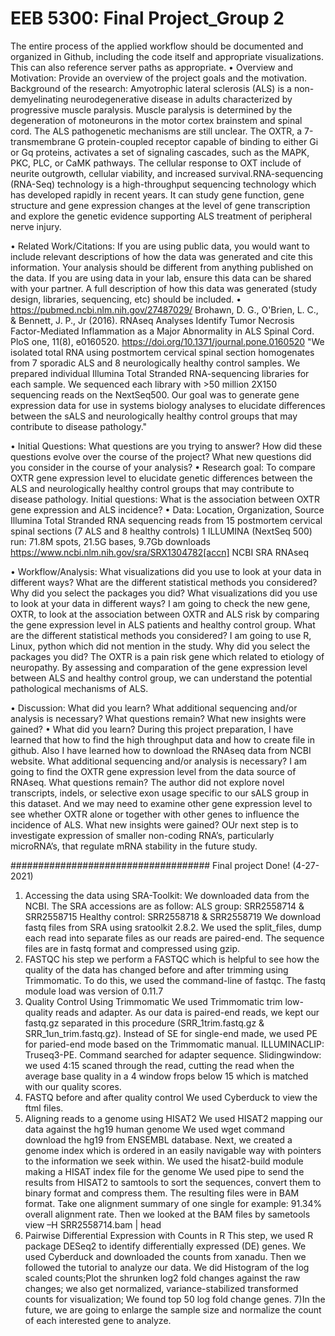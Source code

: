 # EEB 5300: Final Project_Group 2 <OXTR-Gene-Expression-in-Patients-with-Amyotrophic-Lateral-Sclerosis>
The entire process of the applied workflow should be documented and organized in Github, including the code itself and appropriate visualizations. This can also reference server paths as appropriate.
•	Overview and Motivation: Provide an overview of the project goals and the motivation.
Background of the research: Amyotrophic lateral sclerosis (ALS) is a non-demyelinating neurodegenerative disease in adults characterized by progressive muscle paralysis. Muscle paralysis is determined by the degeneration of motoneurons in the motor cortex brainstem and spinal cord. The ALS pathogenetic mechanisms are still unclear. The OXTR, a 7-transmembrane G protein-coupled receptor capable of binding to either Gi or Gq proteins, activates a set of signaling cascades, such as the MAPK, PKC, PLC, or CaMK pathways. The cellular response to OXT include of neurite outgrowth, cellular viability, and increased survival.RNA-sequencing (RNA-Seq) technology is a high-throughput sequencing technology which has developed rapidly in recent years. It can study gene function, gene structure and gene expression changes at the level of gene transcription and explore the genetic evidence supporting ALS treatment of peripheral nerve injury.

•	Related Work/Citations: If you are using public data, you would want to include relevant descriptions of  how the data was generated and cite this information.  Your analysis should be different from anything published on the data. If you are using data in your lab, ensure this data can be shared with your partner.  A full description of how this data was generated (study design, libraries, sequencing, etc) should be included.
•	https://pubmed.ncbi.nlm.nih.gov/27487029/ Brohawn, D. G., O'Brien, L. C., & Bennett, J. P., Jr (2016). RNAseq Analyses Identify Tumor Necrosis Factor-Mediated Inflammation as a Major Abnormality in ALS Spinal Cord. PloS one, 11(8), e0160520. https://doi.org/10.1371/journal.pone.0160520 "We isolated total RNA using postmortem cervical spinal section homogenates from 7 sporadic ALS and 8 neurologically healthy control samples. We prepared individual Illumina Total Stranded RNA-sequencing libraries for each sample. We sequenced each library with >50 million 2X150 sequencing reads on the NextSeq500. Our goal was to generate gene expression data for use in systems biology analyses to elucidate differences between the sALS and neurologically healthy control groups that may contribute to disease pathology."

•	Initial Questions: What questions are you trying to answer? How did these questions evolve over the course of the project? What new questions did you consider in the course of your analysis?
•	Research goal: To compare OXTR gene expression level to elucidate genetic differences between the ALS and neurologically healthy control groups that may contribute to disease pathology. Initial questions: What is the association between OXTR gene expression and ALS incidence?
•	Data: Location, Organization, Source
Illumina Total Stranded RNA sequencing reads from 15 postmortem cervical spinal sections (7 ALS and 8 healthy controls) 1 ILLUMINA (NextSeq 500) run: 71.8M spots, 21.5G bases, 9.7Gb downloads https://www.ncbi.nlm.nih.gov/sra/SRX1304782[accn] NCBI SRA RNAseq

•	Workflow/Analysis: What visualizations did you use to look at your data in different ways? What are the different statistical methods you considered? Why did you select the packages you did?
What visualizations did you use to look at your data in different ways? I am going to check the new gene, OXTR, to look at the association between OXTR and ALS risk by comparing the gene expression level in ALS patients and healthy control group. What are the different statistical methods you considered? I am going to use R, Linux, python which did not mention in the study. Why did you select the packages you did? The OXTR is a pain risk gene which related to etiology of neuropathy. By assessing and comparation of the gene expression level between ALS and healthy control group, we can understand the potential pathological mechanisms of ALS.

•	Discussion: What did you learn? What additional sequencing and/or analysis is necessary?  What questions remain?  What new insights were gained?
•	What did you learn? During this project preparation, I have learned that how to find the high throughput data and how to create file in github. Also I have learned how to download the RNAseq data from NCBI website. What additional sequencing and/or analysis is necessary? I am going to find the OXTR gene expression level from the data source of RNAseq. What questions remain? The author did not explore novel transcripts, indels, or selective exon usage specific to our sALS group in this dataset. And we may need to examine other gene expression level to see whether OXTR alone or together with other genes to influence the incidence of ALS. What new insights were gained? OUr next step is to investigate expression of smaller non-coding RNA’s, particularly microRNA’s, that regulate mRNA stability in the future study.




####################################
Final project Done! (4-27-2021)
1) Accessing the data using SRA-Toolkit:
We downloaded data from the NCBI. The SRA accessions are as follow:
ALS group: SRR2558714 & SRR2558715
Healthy control: SRR2558718 & SRR2558719
We download fastq files from SRA using sratoolkit 2.8.2.
We used the split_files, dump each read into separate files as our reads are paired-end.
The sequence files are in fastq format and compressed using gzip.
2) FASTQC
his step we perform a FASTQC which is helpful to see how the quality of the data has changed before and after trimming using Trimmomatic. To do this, we used the command-line of fastqc.
The fastq module load was version of 0.11.7
3) Quality Control Using Trimmomatic
We used Trimmomatic trim low-quality reads and adapter.
As our data is paired-end reads, we kept our fastq.gz separated in this procedure (SRR_1trim.fastq.gz & SRR_1un_trim.fastq.gz).
Instead of SE for single-end made, we used PE for paried-end mode based on the Trimmomatic manual.
ILLUMINACLIP: Truseq3-PE. Command searched for adapter sequence.
Slidingwindow: we used 4:15 scaned through the read, cutting the read when the average base quality in a 4 window frops below 15 which is matched with our quality scores.  
4) FASTQ before and after quality control
We used Cyberduck to view the ftml files.
5) Aligning reads to a genome using HISAT2
We used HISAT2 mapping our data against the hg19 human genome
We used wget command download the hg19 from ENSEMBL database.
Next, we created a genome index which is ordered in an easily navigable way with pointers to the information we seek within.
We used the hisat2-build module making a HISAT index file for the genome
We used pipe to send the results from HISAT2 to samtools to sort the sequences, convert them to binary format and compress them.  The resulting files were in BAM format.
Take one alignment summary of one single for example: 91.34% overall alignment rate.
Then we looked at the BAM files by sametools view –H SRR2558714.bam | head
6) Pairwise Differential Expression with Counts in R 
This step, we used R package DESeq2 to identify differentially expressed (DE) genes.
We used Cyberduck and downloaded the counts from xanadu.
Then we followed the tutorial to analyze our data. 
We did Histogram of the log scaled counts;Plot the shrunken log2 fold changes against the raw changes; we also get normalized, variance-stabilized transformed counts for visualization; We found top 50 log fold change genes. 
7)In the future, we are going to enlarge the sample size and normalize the count of each interested gene to analyze. 









